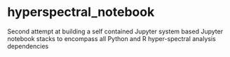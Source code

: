 # hyperspectral_notebook
Second attempt at building a self contained Jupyter system based Jupyter notebook stacks to encompass all Python and R hyper-spectral analysis dependencies
